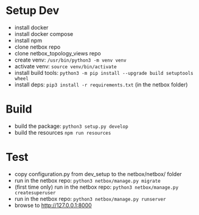 # Setup Dev 
 + install docker
 + install docker compose
 + install npm
 + clone netbox repo
 + clone netbox_topology_views repo
 + create venv: `/usr/bin/python3 -m venv venv`
 + activate venv: `source venv/bin/activate`
 + install build tools: `python3 -m pip install --upgrade build setuptools wheel`
 + install deps: `pip3 install -r requirements.txt` (in the netbox folder)

# Build
 + build the package: `python3 setup.py develop`
 + build the resources `npm run resources`

# Test
 + copy configuration.py from dev_setup to the netbox/netbox/ folder
 + run in the netbox repo: `python3 netbox/manage.py migrate`
 + (first time only) run in the netbox repo: `python3 netbox/manage.py createsuperuser`
 + run in the netbox repo: `python3 netbox/manage.py runserver`
 + browse to http://127.0.0.1:8000